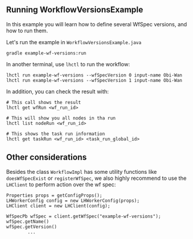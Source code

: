 ## Running WorkflowVersionsExample

In this example you will learn how to define several WfSpec versions, and
how to run them.

Let's run the example in `WorkflowVersionsExample.java`

```
gradle example-wf-versions:run
```

In another terminal, use `lhctl` to run the workflow:

```
lhctl run example-wf-versions --wfSpecVersion 0 input-name Obi-Wan
lhctl run example-wf-versions --wfSpecVersion 1 input-name Obi-Wan
```

In addition, you can check the result with:

```
# This call shows the result
lhctl get wfRun <wf_run_id>

# This will show you all nodes in tha run
lhctl list nodeRun <wf_run_id>

# This shows the task run information
lhctl get taskRun <wf_run_id> <task_run_global_id>
```

## Other considerations

Besides the class `WorkflowImpl` has some utility functions like `doesWfSpecExist` or `registerWfSpec`,
we also highly recommend to use the `LHClient` to perform action over the wf spec:

```
Properties props = getConfigProps();
LHWorkerConfig config = new LHWorkerConfig(props);
LHClient client = new LHClient(config);

WfSpecPb wfSpec = client.getWfSpec("example-wf-versions");
wfSpec.getName()
wfSpec.getVersion()
        ...
```
